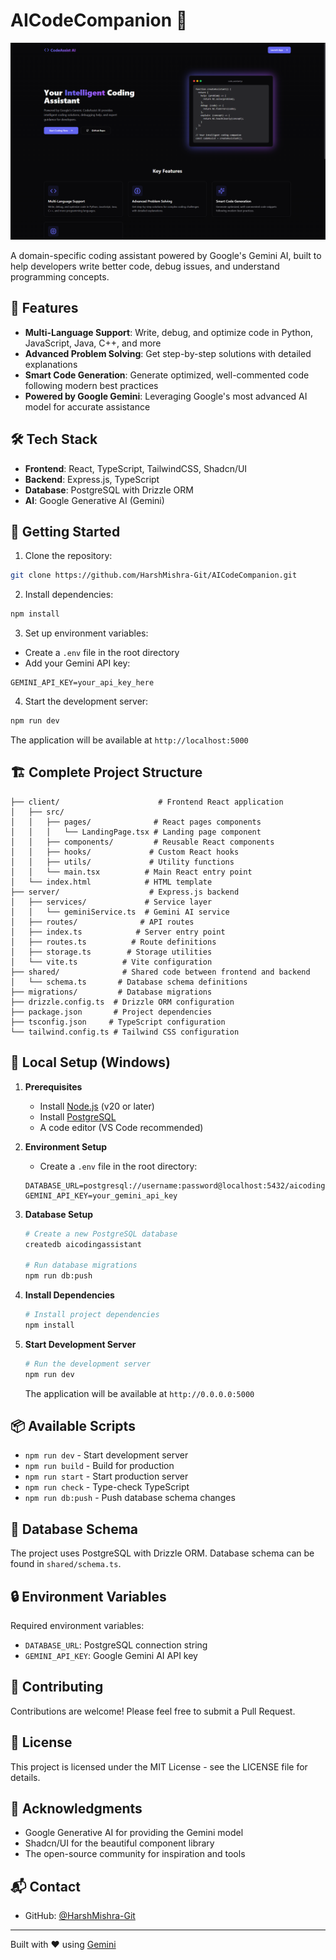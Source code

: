 
# AICodeCompanion 🤖

![Project Cover Page](thumbnail.png)

A domain-specific coding assistant powered by Google's Gemini AI, built to help developers write better code, debug issues, and understand programming concepts.

## 🌟 Features

- **Multi-Language Support**: Write, debug, and optimize code in Python, JavaScript, Java, C++, and more
- **Advanced Problem Solving**: Get step-by-step solutions with detailed explanations
- **Smart Code Generation**: Generate optimized, well-commented code following modern best practices
- **Powered by Google Gemini**: Leveraging Google's most advanced AI model for accurate assistance

## 🛠️ Tech Stack

- **Frontend**: React, TypeScript, TailwindCSS, Shadcn/UI
- **Backend**: Express.js, TypeScript
- **Database**: PostgreSQL with Drizzle ORM
- **AI**: Google Generative AI (Gemini)

## 🚀 Getting Started

1. Clone the repository:
```bash
git clone https://github.com/HarshMishra-Git/AICodeCompanion.git
```

2. Install dependencies:
```bash
npm install
```

3. Set up environment variables:
- Create a `.env` file in the root directory
- Add your Gemini API key:
```
GEMINI_API_KEY=your_api_key_here
```

4. Start the development server:
```bash
npm run dev
```

The application will be available at `http://localhost:5000`

## 🏗️ Complete Project Structure

```
├── client/                      # Frontend React application
│   ├── src/
│   │   ├── pages/              # React pages components
│   │   │   └── LandingPage.tsx # Landing page component
│   │   ├── components/         # Reusable React components
│   │   ├── hooks/             # Custom React hooks
│   │   ├── utils/             # Utility functions
│   │   └── main.tsx          # Main React entry point
│   └── index.html            # HTML template
├── server/                    # Express.js backend
│   ├── services/             # Service layer
│   │   └── geminiService.ts  # Gemini AI service
│   ├── routes/              # API routes
│   ├── index.ts            # Server entry point
│   ├── routes.ts          # Route definitions
│   ├── storage.ts        # Storage utilities
│   └── vite.ts          # Vite configuration
├── shared/              # Shared code between frontend and backend
│   └── schema.ts       # Database schema definitions
├── migrations/         # Database migrations
├── drizzle.config.ts  # Drizzle ORM configuration
├── package.json       # Project dependencies
├── tsconfig.json     # TypeScript configuration
└── tailwind.config.ts # Tailwind CSS configuration
```

## 🚀 Local Setup (Windows)

1. **Prerequisites**
   - Install [Node.js](https://nodejs.org/) (v20 or later)
   - Install [PostgreSQL](https://www.postgresql.org/download/windows/)
   - A code editor (VS Code recommended)

2. **Environment Setup**
   - Create a `.env` file in the root directory:
   ```env
   DATABASE_URL=postgresql://username:password@localhost:5432/aicodingassistant
   GEMINI_API_KEY=your_gemini_api_key
   ```

3. **Database Setup**
   ```bash
   # Create a new PostgreSQL database
   createdb aicodingassistant

   # Run database migrations
   npm run db:push
   ```

4. **Install Dependencies**
   ```bash
   # Install project dependencies
   npm install
   ```

5. **Start Development Server**
   ```bash
   # Run the development server
   npm run dev
   ```

   The application will be available at `http://0.0.0.0:5000`

## 📦 Available Scripts

- `npm run dev` - Start development server
- `npm run build` - Build for production
- `npm run start` - Start production server
- `npm run check` - Type-check TypeScript
- `npm run db:push` - Push database schema changes

## 💾 Database Schema

The project uses PostgreSQL with Drizzle ORM. Database schema can be found in `shared/schema.ts`.

## 🔒 Environment Variables

Required environment variables:
- `DATABASE_URL`: PostgreSQL connection string
- `GEMINI_API_KEY`: Google Gemini AI API key

## 🤝 Contributing

Contributions are welcome! Please feel free to submit a Pull Request.

## 📝 License

This project is licensed under the MIT License - see the LICENSE file for details.

## 🙏 Acknowledgments

- Google Generative AI for providing the Gemini model
- Shadcn/UI for the beautiful component library
- The open-source community for inspiration and tools

## 📬 Contact

- GitHub: [@HarshMishra-Git](https://github.com/HarshMishra-Git)

---
Built with ❤️ using [Gemini](https://gemini.google.com)

